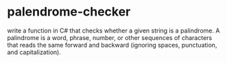 # palendrome-checker
write a function in C# that checks whether a given string is a palindrome. A palindrome is a word, phrase, number, or other sequences of characters that reads the same forward and backward (ignoring spaces, punctuation, and capitalization).
